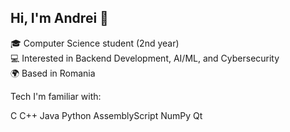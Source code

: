 ## Hi, I'm Andrei 👋


🎓 Computer Science student (2nd year)  
💻 Interested in Backend Development, AI/ML, and Cybersecurity  
🌍 Based in Romania  

Tech I'm familiar with:

C C++  Java Python AssemblyScript NumPy  Qt


